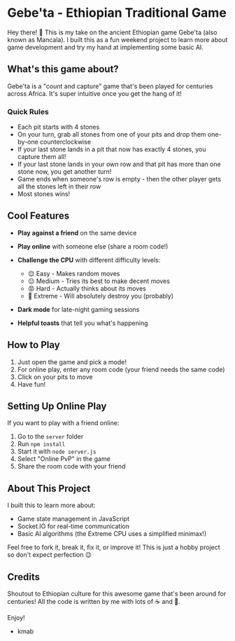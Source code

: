 # Gebe'ta - Ethiopian Traditional Game

Hey there! 👋 This is my take on the ancient Ethiopian game Gebe'ta (also known as Mancala). I built this as a fun weekend project to learn more about game development and try my hand at implementing some basic AI.

## What's this game about?

Gebe'ta is a "count and capture" game that's been played for centuries across Africa. It's super intuitive once you get the hang of it!

### Quick Rules

- Each pit starts with 4 stones
- On your turn, grab all stones from one of your pits and drop them one-by-one counterclockwise
- If your last stone lands in a pit that now has exactly 4 stones, you capture them all!
- If your last stone lands in your own row and that pit has more than one stone now, you get another turn!
- Game ends when someone's row is empty - then the other player gets all the stones left in their row
- Most stones wins!

## Cool Features

- **Play against a friend** on the same device
- **Play online** with someone else (share a room code!)
- **Challenge the CPU** with different difficulty levels:
  - 😌 Easy - Makes random moves
  - 😐 Medium - Tries its best to make decent moves
  - 😡 Hard - Actually thinks about its moves
  - 🤯 Extreme - Will absolutely destroy you (probably)

- **Dark mode** for late-night gaming sessions
- **Helpful toasts** that tell you what's happening

## How to Play

1. Just open the game and pick a mode!
2. For online play, enter any room code (your friend needs the same code)
3. Click on your pits to move
4. Have fun!

## Setting Up Online Play

If you want to play with a friend online:

1. Go to the `server` folder
2. Run `npm install`
3. Start it with `node server.js`
4. Select "Online PvP" in the game
5. Share the room code with your friend

## About This Project

I built this to learn more about:

- Game state management in JavaScript
- Socket.IO for real-time communication
- Basic AI algorithms (the Extreme CPU uses a simplified minimax!)

Feel free to fork it, break it, fix it, or improve it! This is just a hobby project so don't expect perfection 😉

## Credits

Shoutout to Ethiopian culture for this awesome game that's been around for centuries! All the code is written by me with lots of ☕ and 🍕.

Enjoy!

- kmab
